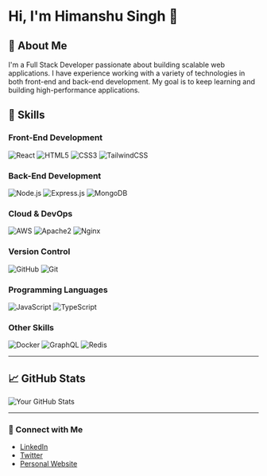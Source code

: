# Hi, I'm Himanshu Singh 👋

## 🚀 About Me
I'm a Full Stack Developer passionate about building scalable web applications. I have experience working with a variety of technologies in both front-end and back-end development. My goal is to keep learning and building high-performance applications.

## 🌟 Skills

### Front-End Development
![React](https://img.shields.io/badge/React-61DAFB?style=for-the-badge&logo=react&logoColor=000000) ![HTML5](https://img.shields.io/badge/HTML5-E34F26?style=for-the-badge&logo=html5&logoColor=ffffff) ![CSS3](https://img.shields.io/badge/CSS3-1572B6?style=for-the-badge&logo=css3&logoColor=ffffff) ![TailwindCSS](https://img.shields.io/badge/TailwindCSS-38B2AC?style=for-the-badge&logo=tailwindcss&logoColor=ffffff)

### Back-End Development
![Node.js](https://img.shields.io/badge/Node.js-339933?style=for-the-badge&logo=node.js&logoColor=ffffff) ![Express.js](https://img.shields.io/badge/Express-000000?style=for-the-badge&logo=express&logoColor=ffffff) ![MongoDB](https://img.shields.io/badge/MongoDB-4DB33D?style=for-the-badge&logo=mongodb&logoColor=ffffff)

### Cloud & DevOps
![AWS](https://img.shields.io/badge/AWS-232F3E?style=for-the-badge&logo=amazonaws&logoColor=ffffff) ![Apache2](https://img.shields.io/badge/Apache2-D22128?style=for-the-badge&logo=apache&logoColor=ffffff) ![Nginx](https://img.shields.io/badge/Nginx-009639?style=for-the-badge&logo=nginx&logoColor=ffffff)

### Version Control
![GitHub](https://img.shields.io/badge/GitHub-181717?style=for-the-badge&logo=github&logoColor=ffffff) ![Git](https://img.shields.io/badge/Git-F05032?style=for-the-badge&logo=git&logoColor=ffffff)

### Programming Languages
![JavaScript](https://img.shields.io/badge/JavaScript-F7DF1E?style=for-the-badge&logo=javascript&logoColor=ffffff) ![TypeScript](https://img.shields.io/badge/TypeScript-3178C6?style=for-the-badge&logo=typescript&logoColor=ffffff)

### Other Skills
![Docker](https://img.shields.io/badge/Docker-2496ED?style=for-the-badge&logo=docker&logoColor=ffffff) ![GraphQL](https://img.shields.io/badge/GraphQL-E10098?style=for-the-badge&logo=graphql&logoColor=ffffff) ![Redis](https://img.shields.io/badge/Redis-DC382D?style=for-the-badge&logo=redis&logoColor=ffffff)

---

## 📈 GitHub Stats
![Your GitHub Stats](https://github-readme-stats.vercel.app/api?username=DevHimanshu630&show_icons=true&count_private=true&hide_title=true&theme=tokyonight)

---

### 💬 Connect with Me
- [LinkedIn]((https://www.linkedin.com/in/himanshu-chauhan-bb6a671b2/))
- [Twitter](https://twitter.com/your-twitter)
- [Personal Website]((https://devhimanshu.vercel.app/))

